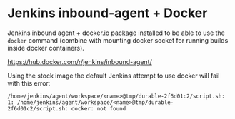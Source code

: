 Jenkins inbound-agent + Docker
==============================

Jenkins inbound agent + docker.io package installed to be able to use the `docker` command (combine with mounting docker socket for running builds inside docker containers).

https://hub.docker.com/r/jenkins/inbound-agent/

Using the stock image the default Jenkins attempt to use docker will fail with this error:

```
/home/jenkins/agent/workspace/<name>@tmp/durable-2f6d01c2/script.sh: 1: /home/jenkins/agent/workspace/<name>@tmp/durable-2f6d01c2/script.sh: docker: not found
```

